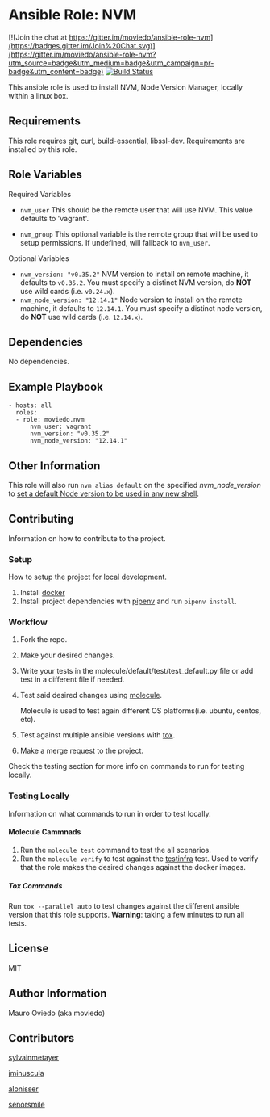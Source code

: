 Ansible Role: NVM
=========

[![Join the chat at https://gitter.im/moviedo/ansible-role-nvm](https://badges.gitter.im/Join%20Chat.svg)](https://gitter.im/moviedo/ansible-role-nvm?utm_source=badge&utm_medium=badge&utm_campaign=pr-badge&utm_content=badge)
[![Build Status](https://travis-ci.org/moviedo/ansible-role-nvm.svg?branch=develop)](https://travis-ci.org/moviedo/ansible-role-nvm)

This ansible role is used to install NVM, Node Version Manager, locally within a linux box.

Requirements
------------

This role requires git, curl, build-essential, libssl-dev. Requirements are installed by this role.

Role Variables
--------------

Required Variables

  * `nvm_user` This should be the remote user that will use NVM. This value defaults to 'vagrant'.

  * `nvm_group` This optional variable is the remote group that will be used to setup permissions. If undefined, will fallback to `nvm_user`.

Optional Variables

  * `nvm_version: "v0.35.2"` NVM version to install on remote machine, it defaults to `v0.35.2`. You must specify a distinct NVM version, do **NOT** use wild cards (i.e. `v0.24.x`).
  * `nvm_node_version: "12.14.1"` Node version to install on the remote machine, it defaults to `12.14.1`. You must specify a distinct node version, do **NOT** use wild cards (i.e. `12.14.x`).

Dependencies
------------

No dependencies.

Example Playbook
----------------

    - hosts: all
      roles:
      - role: moviedo.nvm
          nvm_user: vagrant
          nvm_version: "v0.35.2"
          nvm_node_version: "12.14.1"

Other Information
-----------------

This role will also run `nvm alias default` on the specified *nvm_node_version* to [set a default Node version to be used in any new shell](https://github.com/creationix/nvm).


Contributing
-----------------

Information on how to contribute to the project.

### Setup
How to setup the project for local development.

1. Install [docker](https://docs.docker.com/docker-for-mac/install/)
1. Install project dependencies with [pipenv](https://pipenv.readthedocs.io/en/latest/) and run `pipenv install`.

### Workflow

1. Fork the repo.
1. Make your desired changes.
1. Write your tests in the molecule/default/test/test_default.py file or add test in a different file if needed.
1. Test said desired changes using [molecule](https://molecule.readthedocs.io/en/latest/).

    Molecule is used to test again different OS platforms(i.e. ubuntu, centos, etc).

1. Test against multiple ansible versions with [tox](https://tox.readthedocs.io/en/latest/).
1. Make a merge request to the project.

Check the testing section for more info on commands to run for testing locally.

### Testing Locally

Information on what commands to run in order to test locally.

#### Molecule Cammnads

1. Run the `molecule test` command to test the all scenarios.
1. Run the `molecule verify` to test against the [testinfra](https://testinfra.readthedocs.io/en/latest/index.html) test. Used to verify that the role makes the desired changes against the docker images.

##### Tox Commands

Run `tox --parallel auto` to test changes against the different ansible version that this role supports.
**Warning**: taking a few minutes to run all tests.


License
-------

MIT

Author Information
------------------

Mauro Oviedo (aka moviedo)

Contributors
------------------

[sylvainmetayer](https://github.com/sylvainmetayer)

[jminuscula](https://github.com/jminuscula)

[alonisser](https://github.com/alonisser)

[senorsmile](https://github.com/senorsmile)
